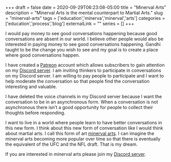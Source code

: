 +++ 
draft = false
date = 2020-09-29T06:23:08-05:00
title = "Minerval Arts"
description = "Minerval Arts is the mental counterpart to Martial Arts."
slug = "minerval-arts" 
tags = ['education','minerva','minerval','arts']
categories = ['education','process','blog']
externalLink = ""
series = []
+++

I would pay money to see good conversations happening because good conversations are absent in our world.  I believe other people would also be interested in paying money to see good conversations happening.  Gandhi taught to be the change you wish to see and my goal is to create a place where good conversations happen.

I have created a [Patreon](https://www.patreon.com/HeroLFG) account which allows subscribers to gain attention on my [Discord server](https://discord.gg/YZP89kc).  I am inviting thinkers to participate in conversations on my Discord server.  I am willing to pay people to participate and I want to help moderate the conversation so that people find the conversation interesting and valuable.

I have deleted the voice channels in my Discord server because I want the conversation to be in an asynchronous form.  When a conversation is not asynchronous there isn’t a good opportunity for people to collect their thoughts before responding.

I want to live in a world where people learn to have better conversations in this new form.  I think about this new form of conversation like I would think about martial arts.  I call this form of art [minerval arts](https://www.reddit.com/r/MinervalArt/).  I can imagine the minerval arts becoming more popular over time so that there is eventually the equivalent of the UFC and the NFL draft.  That is my dream.

If you are interested in minerval arts please join my [Discord server](https://discord.gg/YZP89kc).
